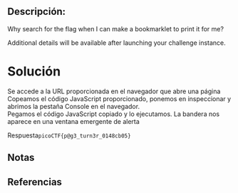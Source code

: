 ## Descripción:
Why search for the flag when I can make a bookmarklet to print it for me?

Additional details will be available after launching your challenge instance.

# Solución
Se accede a la URL proporcionada en el navegador que abre una página
Copeamos el código JavaScript proporcionado, ponemos en inspeccionar y abrimos la pestaña Console en el navegador.  
Pegamos el código JavaScript copiado y lo ejecutamos. 
La bandera nos aparece en una ventana emergente de alerta

Respuesta`picoCTF{p@g3_turn3r_0148cb05}`
## Notas

## Referencias
 